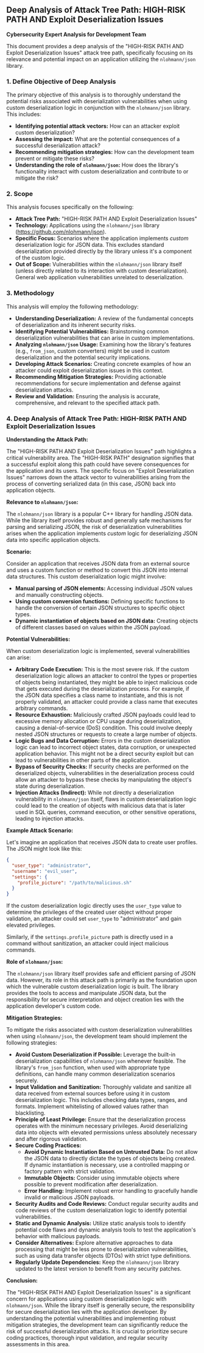 ## Deep Analysis of Attack Tree Path: HIGH-RISK PATH AND Exploit Deserialization Issues

**Cybersecurity Expert Analysis for Development Team**

This document provides a deep analysis of the "HIGH-RISK PATH AND Exploit Deserialization Issues" attack tree path, specifically focusing on its relevance and potential impact on an application utilizing the `nlohmann/json` library.

### 1. Define Objective of Deep Analysis

The primary objective of this analysis is to thoroughly understand the potential risks associated with deserialization vulnerabilities when using custom deserialization logic in conjunction with the `nlohmann/json` library. This includes:

* **Identifying potential attack vectors:** How can an attacker exploit custom deserialization?
* **Assessing the impact:** What are the potential consequences of a successful deserialization attack?
* **Recommending mitigation strategies:** How can the development team prevent or mitigate these risks?
* **Understanding the role of `nlohmann/json`:** How does the library's functionality interact with custom deserialization and contribute to or mitigate the risk?

### 2. Scope

This analysis focuses specifically on the following:

* **Attack Tree Path:** "HIGH-RISK PATH AND Exploit Deserialization Issues"
* **Technology:** Applications using the `nlohmann/json` library (https://github.com/nlohmann/json).
* **Specific Focus:** Scenarios where the application implements *custom* deserialization logic for JSON data. This excludes standard deserialization provided directly by the library unless it's a component of the custom logic.
* **Out of Scope:**  Vulnerabilities within the `nlohmann/json` library itself (unless directly related to its interaction with custom deserialization). General web application vulnerabilities unrelated to deserialization.

### 3. Methodology

This analysis will employ the following methodology:

* **Understanding Deserialization:**  A review of the fundamental concepts of deserialization and its inherent security risks.
* **Identifying Potential Vulnerabilities:**  Brainstorming common deserialization vulnerabilities that can arise in custom implementations.
* **Analyzing `nlohmann/json` Usage:** Examining how the library's features (e.g., `from_json`, custom converters) might be used in custom deserialization and the potential security implications.
* **Developing Attack Scenarios:**  Creating concrete examples of how an attacker could exploit deserialization issues in this context.
* **Recommending Mitigation Strategies:**  Providing actionable recommendations for secure implementation and defense against deserialization attacks.
* **Review and Validation:**  Ensuring the analysis is accurate, comprehensive, and relevant to the specified attack path.

### 4. Deep Analysis of Attack Tree Path: HIGH-RISK PATH AND Exploit Deserialization Issues

**Understanding the Attack Path:**

The "HIGH-RISK PATH AND Exploit Deserialization Issues" path highlights a critical vulnerability area. The "HIGH-RISK PATH" designation signifies that a successful exploit along this path could have severe consequences for the application and its users. The specific focus on "Exploit Deserialization Issues" narrows down the attack vector to vulnerabilities arising from the process of converting serialized data (in this case, JSON) back into application objects.

**Relevance to `nlohmann/json`:**

The `nlohmann/json` library is a popular C++ library for handling JSON data. While the library itself provides robust and generally safe mechanisms for parsing and serializing JSON, the risk of deserialization vulnerabilities arises when the application implements *custom* logic for deserializing JSON data into specific application objects.

**Scenario:**

Consider an application that receives JSON data from an external source and uses a custom function or method to convert this JSON into internal data structures. This custom deserialization logic might involve:

* **Manual parsing of JSON elements:** Accessing individual JSON values and manually constructing objects.
* **Using custom conversion functions:** Defining specific functions to handle the conversion of certain JSON structures to specific object types.
* **Dynamic instantiation of objects based on JSON data:**  Creating objects of different classes based on values within the JSON payload.

**Potential Vulnerabilities:**

When custom deserialization logic is implemented, several vulnerabilities can arise:

* **Arbitrary Code Execution:** This is the most severe risk. If the custom deserialization logic allows an attacker to control the types or properties of objects being instantiated, they might be able to inject malicious code that gets executed during the deserialization process. For example, if the JSON data specifies a class name to instantiate, and this is not properly validated, an attacker could provide a class name that executes arbitrary commands.
* **Resource Exhaustion:**  Maliciously crafted JSON payloads could lead to excessive memory allocation or CPU usage during deserialization, causing a denial-of-service (DoS) condition. This could involve deeply nested JSON structures or requests to create a large number of objects.
* **Logic Bugs and Data Corruption:**  Errors in the custom deserialization logic can lead to incorrect object states, data corruption, or unexpected application behavior. This might not be a direct security exploit but can lead to vulnerabilities in other parts of the application.
* **Bypass of Security Checks:** If security checks are performed on the deserialized objects, vulnerabilities in the deserialization process could allow an attacker to bypass these checks by manipulating the object's state during deserialization.
* **Injection Attacks (Indirect):** While not directly a deserialization vulnerability in `nlohmann/json` itself, flaws in custom deserialization logic could lead to the creation of objects with malicious data that is later used in SQL queries, command execution, or other sensitive operations, leading to injection attacks.

**Example Attack Scenario:**

Let's imagine an application that receives JSON data to create user profiles. The JSON might look like this:

```json
{
  "user_type": "administrator",
  "username": "evil_user",
  "settings": {
    "profile_picture": "/path/to/malicious.sh"
  }
}
```

If the custom deserialization logic directly uses the `user_type` value to determine the privileges of the created user object without proper validation, an attacker could set `user_type` to "administrator" and gain elevated privileges.

Similarly, if the `settings.profile_picture` path is directly used in a command without sanitization, an attacker could inject malicious commands.

**Role of `nlohmann/json`:**

The `nlohmann/json` library itself provides safe and efficient parsing of JSON data. However, its role in this attack path is primarily as the foundation upon which the vulnerable custom deserialization logic is built. The library provides the tools to access and manipulate JSON data, but the responsibility for secure interpretation and object creation lies with the application developer's custom code.

**Mitigation Strategies:**

To mitigate the risks associated with custom deserialization vulnerabilities when using `nlohmann/json`, the development team should implement the following strategies:

* **Avoid Custom Deserialization if Possible:**  Leverage the built-in deserialization capabilities of `nlohmann/json` whenever feasible. The library's `from_json` function, when used with appropriate type definitions, can handle many common deserialization scenarios securely.
* **Input Validation and Sanitization:**  Thoroughly validate and sanitize all data received from external sources before using it in custom deserialization logic. This includes checking data types, ranges, and formats. Implement whitelisting of allowed values rather than blacklisting.
* **Principle of Least Privilege:**  Ensure that the deserialization process operates with the minimum necessary privileges. Avoid deserializing data into objects with elevated permissions unless absolutely necessary and after rigorous validation.
* **Secure Coding Practices:**
    * **Avoid Dynamic Instantiation Based on Untrusted Data:**  Do not allow the JSON data to directly dictate the types of objects being created. If dynamic instantiation is necessary, use a controlled mapping or factory pattern with strict validation.
    * **Immutable Objects:**  Consider using immutable objects where possible to prevent modification after deserialization.
    * **Error Handling:** Implement robust error handling to gracefully handle invalid or malicious JSON payloads.
* **Security Audits and Code Reviews:**  Conduct regular security audits and code reviews of the custom deserialization logic to identify potential vulnerabilities.
* **Static and Dynamic Analysis:** Utilize static analysis tools to identify potential code flaws and dynamic analysis tools to test the application's behavior with malicious payloads.
* **Consider Alternatives:** Explore alternative approaches to data processing that might be less prone to deserialization vulnerabilities, such as using data transfer objects (DTOs) with strict type definitions.
* **Regularly Update Dependencies:** Keep the `nlohmann/json` library updated to the latest version to benefit from any security patches.

**Conclusion:**

The "HIGH-RISK PATH AND Exploit Deserialization Issues" is a significant concern for applications using custom deserialization logic with `nlohmann/json`. While the library itself is generally secure, the responsibility for secure deserialization lies with the application developer. By understanding the potential vulnerabilities and implementing robust mitigation strategies, the development team can significantly reduce the risk of successful deserialization attacks. It is crucial to prioritize secure coding practices, thorough input validation, and regular security assessments in this area.